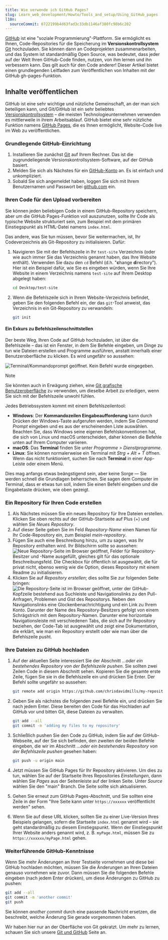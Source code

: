 ```yaml
---
title: Wie verwende ich GitHub Pages?
slug: Learn_web_development/Howto/Tools_and_setup/Using_GitHub_pages
l10n:
  sourceCommit: 6722199b4d63fad3c33db1146af380fc98b6c202
---
```


[GitHub](https://github.com/) ist eine "soziale Programmierung"-Plattform. Sie ermöglicht es Ihnen, Code-Repositories für die Speicherung im **Versionskontrollsystem** [Git](https://git-scm.com/) hochzuladen. Sie können dann an Codeprojekten zusammenarbeiten, und das System ist standardmäßig Open Source, was bedeutet, dass jeder auf der Welt Ihren GitHub-Code finden, nutzen, von ihm lernen und ihn verbessern kann. Das gilt auch für den Code anderer! Dieser Artikel bietet einen grundlegenden Leitfaden zum Veröffentlichen von Inhalten mit der GitHub gh-pages-Funktion.

## Inhalte veröffentlichen

GitHub ist eine sehr wichtige und nützliche Gemeinschaft, an der man sich beteiligen kann, und Git/GitHub ist ein sehr beliebtes [Versionskontrollsystem](https://git-scm.com/book/en/v2/Getting-Started-About-Version-Control) – die meisten Technologieunternehmen verwenden es mittlerweile in ihrem Arbeitsablauf. GitHub bietet eine sehr nützliche Funktion namens [GitHub Pages](https://pages.github.com/), die es Ihnen ermöglicht, Website-Code live im Web zu veröffentlichen.

### Grundlegende GitHub-Einrichtung

1. Installieren Sie zunächst [Git](https://git-scm.com/downloads) auf Ihrem Rechner. Das ist die zugrundeliegende Versionskontrollsystem-Software, auf der GitHub basiert.
2. Melden Sie sich als Nächstes für ein [GitHub-Konto](https://github.com/signup) an. Es ist einfach und unkompliziert.
3. Sobald Sie sich angemeldet haben, loggen Sie sich mit Ihrem Benutzernamen und Passwort bei [github.com](https://github.com/) ein.

### Ihren Code für den Upload vorbereiten

Sie können jeden beliebigen Code in einem GitHub-Repository speichern, aber um die GitHub Pages-Funktion voll auszunutzen, sollte Ihr Code als typische Website strukturiert sein, zum Beispiel mit dem primären Einstiegspunkt als HTML-Datei namens `index.html`.

Das andere, was Sie tun müssen, bevor Sie weitermachen, ist, Ihr Codeverzeichnis als Git-Repository zu initialisieren. Dafür:

1. Navigieren Sie mit der Befehlszeile in Ihr `test-site` Verzeichnis (oder wie auch immer Sie das Verzeichnis genannt haben, das Ihre Website enthält). Verwenden Sie dazu den `cd` Befehl (d.h. "**c**hange **d**irectory"). Hier ist ein Beispiel dafür, wie Sie es eingeben würden, wenn Sie Ihre Website in einem Verzeichnis namens `test-site` auf Ihrem Desktop abgelegt haben:

   ```bash
   cd Desktop/test-site
   ```

2. Wenn die Befehlszeile sich in Ihrem Website-Verzeichnis befindet, geben Sie den folgenden Befehl ein, der das `git`-Tool anweist, das Verzeichnis in ein Git-Repository zu verwandeln:

   ```bash
   git init
   ```

#### Ein Exkurs zu Befehlszeilenschnittstellen

Der beste Weg, Ihren Code auf GitHub hochzuladen, ist über die Befehlszeile – das ist ein Fenster, in dem Sie Befehle eingeben, um Dinge zu tun wie Dateien erstellen und Programme ausführen, anstatt innerhalb einer Benutzeroberfläche zu klicken. Es wird ungefähr so aussehen:

![Terminal/Kommandoprompt geöffnet. Kein Befehl wurde eingegeben.](command-line.png)

> [!NOTE]
> Sie könnten auch in Erwägung ziehen, eine [Git grafische Benutzeroberfläche](https://git-scm.com/downloads/guis) zu verwenden, um dieselbe Arbeit zu erledigen, wenn Sie sich mit der Befehlszeile unwohl fühlen.

Jedes Betriebssystem kommt mit einem Befehlszeilentool:

- **Windows**: Der **Kommandozeilen Eingabeaufforderung** kann durch Drücken der Windows-Taste aufgerufen werden, indem Sie _Command Prompt_ eingeben und es aus der erscheinenden Liste auswählen. Beachten Sie, dass Windows seine eigenen Befehlskonventionen hat, die sich von Linux und macOS unterscheiden, daher können die Befehle unten auf Ihrem Computer variieren.
- **macOS**: Das **Terminal** finden Sie unter _Programme > Dienstprogramme_.
- **Linux**: Sie können normalerweise ein Terminal mit _Strg + Alt + T_ öffnen. Wenn das nicht funktioniert, suchen Sie nach **Terminal** in einer App-Leiste oder einem Menü.

Dies mag anfangs etwas beängstigend sein, aber keine Sorge — Sie werden schnell die Grundlagen beherrschen. Sie sagen dem Computer im Terminal, dass er etwas tun soll, indem Sie einen Befehl eingeben und die Eingabetaste drücken, wie oben gezeigt.

### Ein Repository für Ihren Code erstellen

1. Als Nächstes müssen Sie ein neues Repository für Ihre Dateien erstellen. Klicken Sie oben rechts auf der GitHub-Startseite auf Plus (+) und wählen Sie _Neues Repository_.
2. Auf dieser Seite geben Sie im Feld _Repository-Name_ einen Namen für Ihr Code-Repository ein, zum Beispiel _mein-repository_.
3. Fügen Sie auch eine Beschreibung hinzu, um zu sagen, was Ihr Repository enthalten wird. Ihr Bildschirm sollte so aussehen:
   ![Neue Repository-Seite im Browser geöffnet, Felder für Repository-Besitzer und -Name ausgefüllt, gleiches gilt für das optionale Beschreibungsfeld. Die Checkbox für öffentlich ist ausgewählt, die für privat nicht, ebenso wenig wie die Option, dieses Repository mit einem Readme zu initialisieren.](create-new-repo.png)
4. Klicken Sie auf _Repository erstellen_; dies sollte Sie zur folgenden Seite bringen:
   ![Die Repository-Seite ist im Browser geöffnet, unter der GitHub-Kopfzeile bestehend aus Suchleiste und Navigationslinks zu den Pull-Anfragen, Problemen und Gist des Repositorys. Neben den Navigationslinks eine Glockenbenachrichtigung und ein Link zu Ihrem Konto. Darunter der Name des Repository-Besitzers gefolgt von einem Schrägstrich mit dem Repository-Namen. Darunter eine horizontale Navigationsleiste mit verschiedenen Tabs, die sich auf Ihr Repository beziehen, der Code-Tab ist ausgewählt und zeigt eine Dokumentation, die erklärt, wie man ein Repository erstellt oder wie man über die Befehlszeile pusht.](github-repo.png)

### Ihre Dateien zu GitHub hochladen

1. Auf der aktuellen Seite interessiert Sie der Abschnitt _…oder ein bestehendes Repository von der Befehlszeile pushen_. Sie sollten zwei Zeilen Code in diesem Abschnitt sehen. Kopieren Sie die gesamte erste Zeile, fügen Sie sie in die Befehlszeile ein und drücken Sie Enter. Der Befehl sollte ungefähr so aussehen:

   ```bash
   git remote add origin https://github.com/chrisdavidmills/my-repository.git
   ```

2. Geben Sie als nächstes die folgenden zwei Befehle ein, und drücken Sie nach jedem Enter. Diese bereiten den Code für das Hochladen auf GitHub vor und bitten Git, diese Dateien zu verwalten.

   ```bash
   git add --all
   git commit -m 'adding my files to my repository'
   ```

3. Schließlich pushen Sie den Code zu GitHub, indem Sie auf der GitHub-Webseite, auf der Sie sich befinden, den zweiten der beiden Befehle eingeben, die wir im Abschnitt _…oder ein bestehendes Repository von der Befehlszeile pushen_ gesehen haben:

   ```bash
   git push -u origin main
   ```

4. Jetzt müssen Sie GitHub Pages für Ihr Repository aktivieren. Um dies zu tun, wählen Sie auf der Startseite Ihres Repositories _Einstellungen_, dann wählen Sie _Pages_ aus der Seitenleiste auf der linken Seite. Unter _Source_ wählen Sie den "main" Branch. Die Seite sollte sich aktualisieren.
5. Gehen Sie erneut zum GitHub Pages-Abschnitt, und Sie sollten eine Zeile in der Form "Ihre Seite kann unter `https://xxxxxx` veröffentlicht werden" sehen.
6. Wenn Sie auf diese URL klicken, sollten Sie zu einer Live-Version Ihres Beispiels gelangen, sofern die Startseite `index.html` genannt wird – sie geht standardmäßig zu diesem Einstiegspunkt. Wenn der Einstiegspunkt Ihrer Website anders genannt wird, z. B. `myPage.html`, müssen Sie zu `https://xxxxxx/myPage.html` gehen.

### Weiterführende GitHub-Kenntnisse

Wenn Sie mehr Änderungen an Ihrer Testseite vornehmen und diese bei GitHub hochladen möchten, müssen Sie die Änderungen an Ihren Dateien genauso vornehmen wie zuvor. Dann müssen Sie die folgenden Befehle eingeben (nach jedem Enter drücken), um diese Änderungen zu GitHub zu pushen:

```bash
git add --all
git commit -m 'another commit'
git push
```

Sie können _another commit_ durch eine passende Nachricht ersetzen, die beschreibt, welche Änderung Sie gerade vorgenommen haben.

Wir haben hier nur an der Oberfläche von Git gekratzt. Um mehr zu lernen, schauen Sie sich unsere [Git und GitHub](/de/docs/Learn_web_development/Core/Version_control) Seite an.
